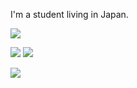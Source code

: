I'm a student living in Japan.

![](https://komarev.com/ghpvc/?username=tubuanha)

![](https://github-readme-stats.vercel.app/api?username=tubuanha&show_icons=true&count_private=true&include_all_commits=true)
![](https://github-readme-stats.vercel.app/api/top-langs/?username=tubuanha&layout=compact&count_private=true)

![](https://github-profile-trophy.vercel.app/?username=tubuanha)
